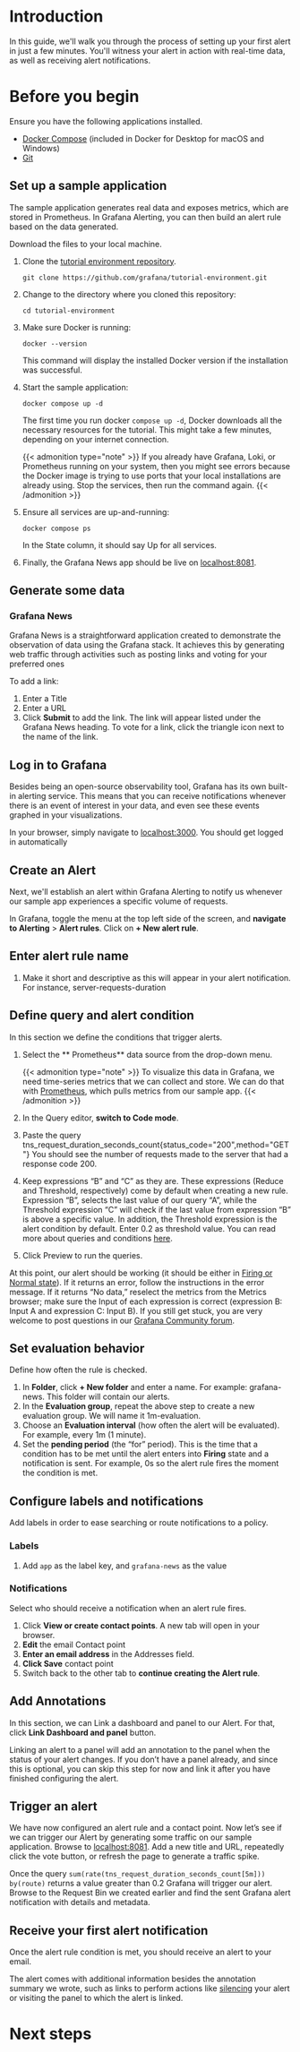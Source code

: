 # Introduction

In this guide, we'll walk you through the process of setting up your first alert in just a few minutes. You'll witness your alert in action with real-time data, as well as receiving alert notifications.

# Before you begin

Ensure you have the following applications installed.

- [Docker Compose](https://docs.docker.com/get-docker/) (included in Docker for Desktop for macOS and Windows)
- [Git](https://git-scm.com/)

## Set up a sample application

The sample application generates real data and exposes metrics,  which are stored in Prometheus. In Grafana Alerting, you can then build an alert rule based on the data generated. 

Download the files to your local machine.


1. Clone the [tutorial environment repository](www.github.com/grafana/tutorial-environment).

    ```
    git clone https://github.com/grafana/tutorial-environment.git
    ```

1. Change to the directory where you cloned this repository:

    ```
    cd tutorial-environment
    ```

1. Make sure Docker is running:

    ```
    docker --version
    ```

    This command will display the installed Docker version if the installation was successful. 
1. Start the sample application:

    ```
    docker compose up -d
    ```

    The first time you run docker `compose up -d`, Docker downloads all the necessary resources for the tutorial. This might take a few minutes, depending on your internet connection.

    {{< admonition type="note" >}}
    If you already have Grafana, Loki, or Prometheus running on your system, then you might see errors because the Docker image is trying to use ports that your local installations are already using. Stop the services, then run the command again.
    {{< /admonition >}}

1. Ensure all services are up-and-running:

    ```
    docker compose ps
    ```

    In the State column, it should say Up for all services.

1. Finally, the Grafana News app should be live on [localhost:8081](http://localhost:8081/).

## Generate some data

### Grafana News

Grafana News is a straightforward application created to demonstrate the observation of data using the Grafana stack. It achieves this by generating web traffic through activities such as posting links and voting for your preferred ones

To add a link:

1. Enter a Title
1. Enter a URL
1. Click **Submit** to add the link. The link will appear listed under the Grafana News heading.
To vote for a link, click the triangle icon next to the name of the link.

## Log in to Grafana

Besides being an open-source observability tool, Grafana has its own built-in alerting service.   This means that you can receive notifications whenever there is an event of interest in your data, and even see these events graphed in your visualizations.

In your browser, simply navigate to [localhost:3000](http://localhost:3000). You should get logged in automatically

## Create an Alert

Next, we'll establish an alert within Grafana Alerting to notify us whenever our sample app experiences a specific volume of requests.

In Grafana, toggle the menu at the top left side of the screen, and **navigate to Alerting** > **Alert rules**. Click on  **+ New alert rule**.

## Enter alert rule name

1. Make it short and descriptive as this will appear in your alert notification. For instance, server-requests-duration

## Define query and alert condition

In this section we define the conditions that trigger alerts. 

1. Select the ** Prometheus** data source from the drop-down menu. 

    {{< admonition type="note" >}}
    To visualize this data in Grafana, we need time-series metrics that we can collect and store. We can do that with [Prometheus](https://grafana.com/docs/grafana/latest/getting-started/get-started-grafana-prometheus/), which pulls metrics from our sample app.
    {{< /admonition >}}

1. In the Query editor, **switch to Code mode**.
1. Paste the query tns_request_duration_seconds_count{status_code="200",method="GET"}
You should see the number of requests made to the server that had a response code 200.
1. Keep expressions “B” and “C” as they are. These expressions (Reduce and Threshold, respectively) come by default when creating a new rule. Expression “B”, selects the last value of our query “A”, while the Threshold expression “C” will check if the last value from expression “B” is above a specific value. In addition, the Threshold expression is the alert condition by default. Enter 0.2 as threshold value. You can read more about queries and conditions [here](https://grafana.com/docs/grafana/latest/alerting/fundamentals/alert-rules/queries-conditions/#expression-queries).
1. Click Preview to run the queries.

At this point, our alert should be working (it should be either in [Firing or Normal state](https://grafana.com/docs/grafana/latest/alerting/manage-notifications/view-state-health/#alert-rule-state)). If it returns an error, follow the instructions in the error message. If it returns “No data,” reselect the metrics from the Metrics browser; make sure the Input of each expression is correct (expression B: Input A and expression C: Input B). If you still get stuck, you are very welcome to post questions in our [Grafana Community forum](https://community.grafana.com/).


## Set evaluation behavior

Define how often the rule is checked.

1. In **Folder**, click **+ New folder** and enter a name. For example: grafana-news. This folder will contain our alerts. 
1. In the **Evaluation group**, repeat the above step to create a new evaluation group. We will name it 1m-evaluation. 
1. Choose an **Evaluation interval** (how often the alert will be evaluated). 
For example, every 1m (1 minute).
1. Set the **pending period** (the “for” period). 
This is the time that a condition has to be met until the alert enters into **Firing** state and a notification is sent. For example, 0s so the alert rule fires the moment the condition is met.

## Configure labels and notifications

Add labels in order to ease searching or route notifications to a policy.

### Labels

1. Add `app` as the label key, and `grafana-news` as the value

### Notifications

Select who should receive a notification when an alert rule fires.

1. Click **View or create contact points**. A new tab will open in your browser. 
1. **Edit** the email Contact point 
1. **Enter an email address** in the Addresses field.
1. **Click Save** contact point
1. Switch back to the other tab to **continue creating the Alert rule**.


## Add Annotations

In this section, we can Link a dashboard and panel to our Alert. For that, click **Link Dashboard and panel** button.

Linking an alert to a panel will add an annotation to the panel when the status of your alert changes. If you don’t have a panel already, and since this is optional, you can skip this step for now and link it after you have finished configuring the alert.

## Trigger an alert
We have now configured an alert rule and a contact point. Now let’s see if we can trigger our Alert by generating some traffic on our sample application.
Browse to [localhost:8081](http://localhost:8081/).
Add a new title and URL, repeatedly click the vote button, or refresh the page to generate a traffic spike.

Once the query `sum(rate(tns_request_duration_seconds_count[5m])) by(route)` returns a value greater than 0.2 Grafana will trigger our alert. Browse to the Request Bin we created earlier and find the sent Grafana alert notification with details and metadata.

## Receive your first alert notification

Once the alert rule condition is met, you should receive an alert to your email.

The alert comes with additional information besides the annotation summary we wrote, such as links to perform actions like [silencing](https://grafana.com/docs/grafana/latest/alerting/manage-notifications/create-silence/) your alert or visiting the panel to which the alert is linked.


# Next steps
